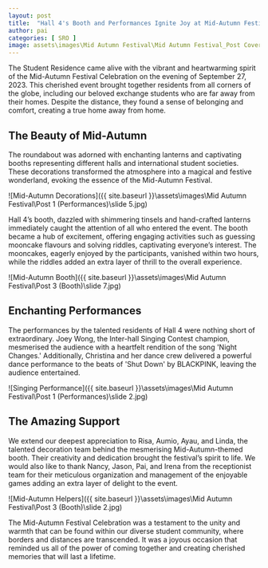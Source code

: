 ```yaml
---
layout: post
title:  "Hall 4's Booth and Performances Ignite Joy at Mid-Autumn Festival Celebration"
author: pai
categories: [ SRO ]
image: assets\images\Mid Autumn Festival\Mid Autumn Festival_Post Cover.png
---
```

The Student Residence came alive with the vibrant and heartwarming spirit of the Mid-Autumn Festival Celebration on the evening of September 27, 2023. This cherished event brought together residents from all corners of the globe, including our beloved exchange students who are far away from their homes. Despite the distance, they found a sense of belonging and comfort, creating a true home away from home. 

## The Beauty of Mid-Autumn

The roundabout was adorned with enchanting lanterns and captivating booths representing different halls and international student societies. These decorations transformed the atmosphere into a magical and festive wonderland, evoking the essence of the Mid-Autumn Festival. 

![Mid-Autumn Decorations]({{ site.baseurl }}\assets\images\Mid Autumn Festival\Post 1 (Performances)\slide 5.jpg)

Hall 4’s booth, dazzled with shimmering tinsels and hand-crafted lanterns immediately caught the attention of all who entered the event. The booth became a hub of excitement, offering engaging activities such as guessing mooncake flavours and solving riddles, captivating everyone’s interest. The mooncakes, eagerly enjoyed by the participants, vanished within two hours, while the riddles added an extra layer of thrill to the overall experience. 

![Mid-Autumn Booth]({{ site.baseurl }}\assets\images\Mid Autumn Festival\Post 3 (Booth)\slide 7.jpg)


## Enchanting Performances 

The performances by the talented residents of Hall 4 were nothing short of extraordinary. Joey Wong, the Inter-hall Singing Contest champion, mesmerised the audience with a heartfelt rendition of the song 'Night Changes.' Additionally, Christina and her dance crew delivered a powerful dance performance to the beats of 'Shut Down' by BLACKPINK, leaving the audience entertained.

![Singing Performance]({{ site.baseurl }}\assets\images\Mid Autumn Festival\Post 1 (Performances)\slide 2.jpg)


## The Amazing Support

We extend our deepest appreciation to Risa, Aumio, Ayau, and Linda, the talented decoration team behind the mesmerising Mid-Autumn-themed booth. Their creativity and dedication brought the festival’s spirit to life. We would also like to thank Nancy, Jason, Pai, and Irena from the receptionist team for their meticulous organization and management of the enjoyable games adding an extra layer of delight to the event.

![Mid-Autumn Helpers]({{ site.baseurl }}\assets\images\Mid Autumn Festival\Post 3 (Booth)\slide 2.jpg)

The Mid-Autumn Festival Celebration was a testament to the unity and warmth that can be found within our diverse student community, where borders and distances are transcended. It was a joyous occasion that reminded us all of the power of coming together and creating cherished memories that will last a lifetime. 
